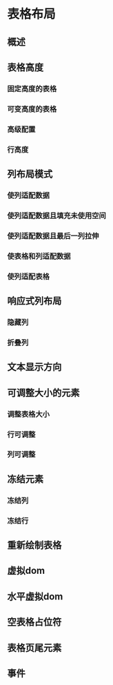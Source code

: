 # 表格布局

## 概述

## 表格高度

### 固定高度的表格

### 可变高度的表格

### 高级配置

### 行高度

## 列布局模式

### 使列适配数据

### 使列适配数据且填充未使用空间

### 使列适配数据且最后一列拉伸

### 使表格和列适配数据

### 使列适配表格


## 响应式列布局

### 隐藏列

### 折叠列

## 文本显示方向

## 可调整大小的元素

### 调整表格大小

### 行可调整

### 列可调整


## 冻结元素

### 冻结列

### 冻结行


## 重新绘制表格

## 虚拟dom

## 水平虚拟dom

## 空表格占位符

## 表格页尾元素

## 事件

